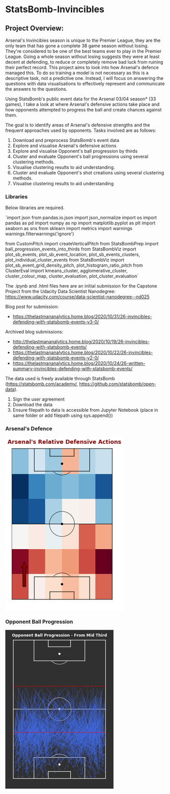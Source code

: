 # StatsBomb-Invincibles

## Project Overview:
Arsenal's Invincibles season is unique to the Premier League, they are the only team that has gone a complete 38 game season without losing. They're considered to be one of the best teams ever to play in the Premier League. Going a whole season without losing suggests they were at least decent at defending, to reduce or completely remove bad luck from ruining their perfect record. This project aims to look into how Arsenal's defence managed this. To do so training a model is not necessary as this is a descriptive task, not a predictive one. Instead, I will focus on answering the questions with data visualisations to effectively represent and communicate the answers to the questions.

Using StatsBomb's public event data for the Arsenal 03/04 season* (33 games), I take a look at where Arsenal's defensive actions take place and how opponents attempted to progress the ball and create chances against them.

The goal is to identify areas of Arsenal's defensive strengths and the frequent approaches used by opponents. Tasks involved are as follows:

1. Download and preprocess StatsBomb's event data
2. Explore and visualise Arsenal's defensive actions
3. Explore and visualise Opponent's ball progression by thirds
4. Cluster and evaluate Opponent's ball progressions using several clustering methods.
5. Visualise clustering results to aid understanding.
6. Cluster and evaluate Opponent's shot creations using several clustering methods.
7. Visualise clustering results to aid understanding

### Libraries

Below libraries are required.

`import json
from pandas.io.json import json_normalize
import os
import pandas as pd
import numpy as np
import matplotlib.pyplot as plt
import seaborn as sns
from sklearn import metrics
import warnings
warnings.filterwarnings('ignore')

from CustomPitch import createVerticalPitch
from StatsBombPrep import ball_progression_events_into_thirds
from StatsBombViz import plot_sb_events, plot_sb_event_location, plot_sb_events_clusters, plot_individual_cluster_events
from StatsBombViz import plot_sb_event_grid_density_pitch, plot_histogram_ratio_pitch
from ClusterEval import kmeans_cluster, agglomerative_cluster, cluster_colour_map, cluster_evaluation, plot_cluster_evaluation`

The .ipynb and .html files here are an initial submission for the Capstone Project from the Udacity Data Scientist Nanodegree: https://www.udacity.com/course/data-scientist-nanodegree--nd025
 
Blog post for submission: 
 - https://thelastmananalytics.home.blog/2020/10/31/26-invincibles-defending-with-statsbomb-events-v3-0/

Archived blog submissions:
 - http://thelastmananalytics.home.blog/2020/10/19/26-invincibles-defending-with-statsbomb-events/
 - https://thelastmananalytics.home.blog/2020/10/22/26-invincibles-defending-with-statsbomb-events-v2-0/
 - https://thelastmananalytics.home.blog/2020/10/24/26-written-summary-invincibles-defending-with-statsbomb-events/

The data used is freely available through StatsBomb (https://statsbomb.com/academy/, https://github.com/statsbomb/open-data). 
1. Sign the user agreement
2. Download the data
3. Ensure filepath to data is accessible from Jupyter Notebook (place in same folder or add filepath using sys.append())

### Arsenal's Defence
![Arsenal Relative Defensive Events](/Plots/img5.png)

### Opponent Ball Progression
![Ball Progression Clusters - From Middle Third](/Plots/img11.png)
